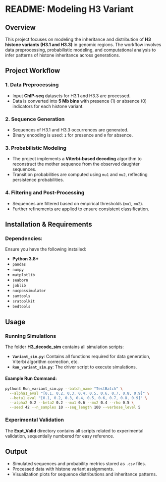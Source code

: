 # README: Modeling H3 Variant

## Overview
This project focuses on modeling the inheritance and distribution of **H3 histone variants (H3.1 and H3.3)** in genomic regions. The workflow involves data preprocessing, probabilistic modeling, and computational analysis to infer patterns of histone inheritance across generations.

## Project Workflow
### 1. Data Preprocessing
- Input **ChIP-seq** datasets for H3.1 and H3.3 are processed.
- Data is converted into **5 Mb bins** with presence (1) or absence (0) indicators for each histone variant.

### 2. Sequence Generation
- Sequences of H3.1 and H3.3 occurrences are generated.
- Binary encoding is used: `1` for presence and `0` for absence.

### 3. Probabilistic Modeling
- The project implements a **Viterbi-based decoding** algorithm to reconstruct the mother sequence from the observed daughter sequences.
- Transition probabilities are computed using `mu1` and `mu2`, reflecting persistence probabilities.

### 4. Filtering and Post-Processing
- Sequences are filtered based on empirical thresholds (`mu1`, `mu2`).
- Further refinements are applied to ensure consistent classification.

## Installation & Requirements
### Dependencies:
Ensure you have the following installed:
- **Python 3.8+**
- `pandas`
- `numpy`
- `matplotlib`
- `seaborn`
- `joblib`
- `nucpossimulator`
- `samtools`
- `sratoolkit`
- `bedtools`

## Usage
### Running Simulations
The folder **H3_decode_sim** contains all simulation scripts:
- **`Variant_sim.py`**: Contains all functions required for data generation, Viterbi algorithm correction, etc.
- **`Run_variant_sim.py`**: The driver script to execute simulations.

#### Example Run Command:
```sh
python3 Run_variant_sim.py --batch_name "TestBatch" \
  --alpha1_eval "[0.1, 0.2, 0.3, 0.4, 0.5, 0.6, 0.7, 0.8, 0.9]" \
  --beta1_eval "[0.1, 0.2, 0.3, 0.4, 0.5, 0.6, 0.7, 0.8, 0.9]" \
  --alpha2 0.2 --beta2 0.2 --mu1 0.6 --mu2 0.4 --rho 0.5 \
  --seed 42 --n_samples 10 --seq_length 100 --verbose_level 5
```

### Experimental Validation
The **Expt_Valid** directory contains all scripts related to experimental validation, sequentially numbered for easy reference.

## Output
- Simulated sequences and probability metrics stored as `.csv` files.
- Processed data with histone variant assignments.
- Visualization plots for sequence distributions and inheritance patterns.
